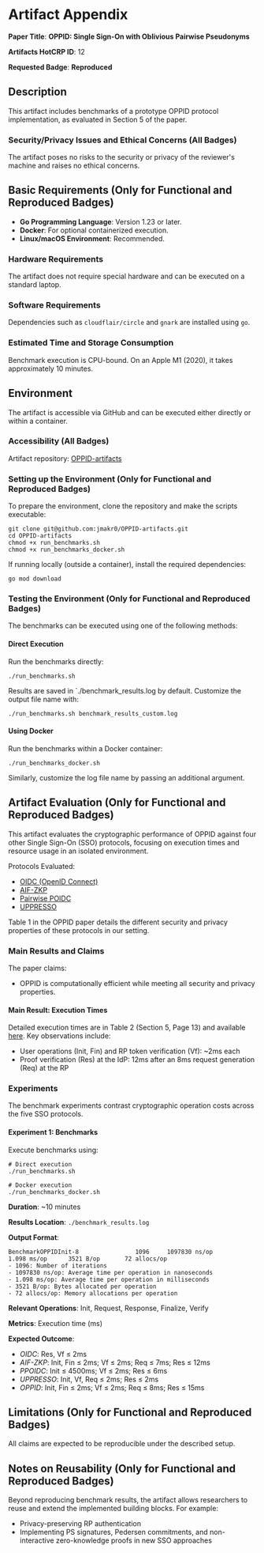 # Artifact Appendix

**Paper Title**: **OPPID: Single Sign-On with Oblivious Pairwise Pseudonyms**

**Artifacts HotCRP ID**: 12

**Requested Badge**: **Reproduced**

## Description
This artifact includes benchmarks of a prototype OPPID protocol implementation, as evaluated in Section 5 of the paper.

### Security/Privacy Issues and Ethical Concerns (All Badges)
The artifact poses no risks to the security or privacy of the reviewer's machine and raises no ethical concerns.

## Basic Requirements (Only for Functional and Reproduced Badges)

- **Go Programming Language**: Version 1.23 or later.
- **Docker**: For optional containerized execution.
- **Linux/macOS Environment**: Recommended.

### Hardware Requirements
The artifact does not require special hardware and can be executed on a standard laptop.

### Software Requirements
Dependencies such as `cloudflair/circle` and `gnark` are installed using `go`.

### Estimated Time and Storage Consumption
Benchmark execution is CPU-bound. On an Apple M1 (2020), it takes approximately 10 minutes.

## Environment

The artifact is accessible via GitHub and can be executed either directly or within a container.

### Accessibility (All Badges)
Artifact repository: [OPPID-artifacts](https://github.com/jmakr0/OPPID-artifacts)

### Setting up the Environment (Only for Functional and Reproduced Badges)
To prepare the environment, clone the repository and make the scripts executable:

```shell
git clone git@github.com:jmakr0/OPPID-artifacts.git
cd OPPID-artifacts
chmod +x run_benchmarks.sh
chmod +x run_benchmarks_docker.sh
```

If running locally (outside a container), install the required dependencies:
```shell
go mod download
```

### Testing the Environment (Only for Functional and Reproduced Badges)

The benchmarks can be executed using one of the following methods:

#### Direct Execution

Run the benchmarks directly:
```shell
./run_benchmarks.sh
```
Results are saved in `./benchmark_results.log by default. Customize the output file name with:
```shell
./run_benchmarks.sh benchmark_results_custom.log
```

#### Using Docker

Run the benchmarks within a Docker container:
```shell
./run_benchmarks_docker.sh
```

Similarly, customize the log file name by passing an additional argument.

## Artifact Evaluation (Only for Functional and Reproduced Badges)

This artifact evaluates the cryptographic performance of OPPID against four other Single Sign-On (SSO) protocols, focusing on execution times and resource usage in an isolated environment.

Protocols Evaluated:
- [OIDC (OpenID Connect)](https://openid.net/specs/openid-connect-core-1_0.html#PairwiseAlg)
- [AIF-ZKP](https://petsymposium.org/popets/2023/popets-2023-0100.php)
- [Pairwise POIDC](https://dl.acm.org/doi/10.1145/3320269.3384724)
- [UPPRESSO](https://arxiv.org/pdf/2110.10396)

Table 1 in the OPPID paper details the different security and privacy properties of these protocols in our setting.

### Main Results and Claims

The paper claims:
- OPPID is computationally efficient while meeting all security and privacy properties.

#### Main Result: Execution Times

Detailed execution times are in Table 2 (Section 5, Page 13) and available [here](https://github.com/jmakr0/OPPID/blob/main/benchmark_results_pets25.log). Key observations include:
- User operations (Init, Fin) and RP token verification (Vf): ~2ms each
- Proof verification (Res) at the IdP: 12ms after an 8ms request generation (Req) at the RP

### Experiments

The benchmark experiments contrast cryptographic operation costs across the five SSO protocols.

#### Experiment 1: Benchmarks

Execute benchmarks using:
```shell
# Direct execution
./run_benchmarks.sh

# Docker execution
./run_benchmarks_docker.sh
```
**Duration**: ~10 minutes

**Results Location**: `./benchmark_results.log`

**Output Format**:
```text
BenchmarkOPPIDInit-8                1096     1097830 ns/op           1.098 ms/op      3521 B/op       72 allocs/op
- 1096: Number of iterations
- 1097830 ns/op: Average time per operation in nanoseconds
- 1.098 ms/op: Average time per operation in milliseconds
- 3521 B/op: Bytes allocated per operation
- 72 allocs/op: Memory allocations per operation
```

**Relevant Operations**: Init, Request, Response, Finalize, Verify

**Metrics**: Execution time (ms)

**Expected Outcome**:
- *OIDC*: Res, Vf ≤ 2ms
- *AIF-ZKP*: Init, Fin ≤ 2ms; Vf ≤ 2ms; Req ≤ 7ms; Res ≤ 12ms
- *PPOIDC*: Init ≤ 4500ms; Vf ≤ 2ms; Res ≤ 6ms
- *UPPRESSO*: Init, Vf, Req ≤ 2ms; Res ≤ 2ms
- *OPPID*: Init, Fin ≤ 2ms; Vf ≤ 2ms; Req ≤ 8ms; Res ≤ 15ms

## Limitations (Only for Functional and Reproduced Badges)

All claims are expected to be reproducible under the described setup.

## Notes on Reusability (Only for Functional and Reproduced Badges)

Beyond reproducing benchmark results, the artifact allows researchers to reuse and extend the implemented building blocks. 
For example:
- Privacy-preserving RP authentication
- Implementing PS signatures, Pedersen commitments, and non-interactive zero-knowledge proofs in new SSO approaches
